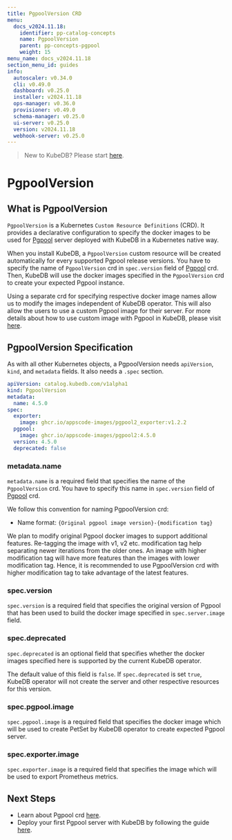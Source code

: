```yaml
---
title: PgpoolVersion CRD
menu:
  docs_v2024.11.18:
    identifier: pp-catalog-concepts
    name: PgpoolVersion
    parent: pp-concepts-pgpool
    weight: 15
menu_name: docs_v2024.11.18
section_menu_id: guides
info:
  autoscaler: v0.34.0
  cli: v0.49.0
  dashboard: v0.25.0
  installer: v2024.11.18
  ops-manager: v0.36.0
  provisioner: v0.49.0
  schema-manager: v0.25.0
  ui-server: v0.25.0
  version: v2024.11.18
  webhook-server: v0.25.0
---
```


> New to KubeDB? Please start [here](/docs/v2024.11.18/README).

# PgpoolVersion

## What is PgpoolVersion

`PgpoolVersion` is a Kubernetes `Custom Resource Definitions` (CRD). It provides a declarative configuration to specify the docker images to be used for [Pgpool](https://pgpool.net/) server deployed with KubeDB in a Kubernetes native way.

When you install KubeDB, a `PgpoolVersion` custom resource will be created automatically for every supported Pgpool release versions. You have to specify the name of `PgpoolVersion` crd in `spec.version` field of [Pgpool](/docs/v2024.11.18/guides/pgpool/concepts/pgpool) crd. Then, KubeDB will use the docker images specified in the `PgpoolVersion` crd to create your expected Pgpool instance.

Using a separate crd for specifying respective docker image names allow us to modify the images independent of KubeDB operator. This will also allow the users to use a custom Pgpool image for their server. For more details about how to use custom image with Pgpool in KubeDB, please visit [here](/docs/v2024.11.18/guides/pgpool/custom-versions/setup).

## PgpoolVersion Specification

As with all other Kubernetes objects, a PgpoolVersion needs `apiVersion`, `kind`, and `metadata` fields. It also needs a `.spec` section.

```yaml
apiVersion: catalog.kubedb.com/v1alpha1
kind: PgpoolVersion
metadata:
  name: 4.5.0
spec:
  exporter:
    image: ghcr.io/appscode-images/pgpool2_exporter:v1.2.2
  pgpool:
    image: ghcr.io/appscode-images/pgpool2:4.5.0
  version: 4.5.0
  deprecated: false
```

### metadata.name

`metadata.name` is a required field that specifies the name of the `PgpoolVersion` crd. You have to specify this name in `spec.version` field of [Pgpool](/docs/v2024.11.18/guides/pgpool/concepts/pgpool) crd.

We follow this convention for naming PgpoolVersion crd:

- Name format: `{Original pgpool image version}-{modification tag}`

We plan to modify original Pgpool docker images to support additional features. Re-tagging the image with v1, v2 etc. modification tag help separating newer iterations from the older ones. An image with higher modification tag will have more features than the images with lower modification tag. Hence, it is recommended to use PgpoolVersion crd with higher modification tag to take advantage of the latest features.

### spec.version

`spec.version` is a required field that specifies the original version of Pgpool that has been used to build the docker image specified in `spec.server.image` field.

### spec.deprecated

`spec.deprecated` is an optional field that specifies whether the docker images specified here is supported by the current KubeDB operator.

The default value of this field is `false`. If `spec.deprecated` is set `true`, KubeDB operator will not create the server and other respective resources for this version.

### spec.pgpool.image

`spec.pgpool.image` is a required field that specifies the docker image which will be used to create PetSet by KubeDB operator to create expected Pgpool server.

### spec.exporter.image

`spec.exporter.image` is a required field that specifies the image which will be used to export Prometheus metrics.

## Next Steps

- Learn about Pgpool crd [here](/docs/v2024.11.18/guides/pgpool/concepts/catalog).
- Deploy your first Pgpool server with KubeDB by following the guide [here](/docs/v2024.11.18/guides/pgpool/quickstart/quickstart).